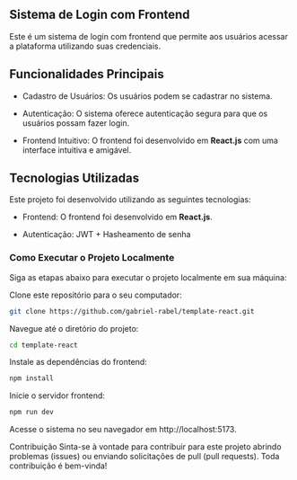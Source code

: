 
## Sistema de Login com Frontend
Este é um sistema de login com frontend que permite aos usuários acessar a plataforma utilizando suas credenciais. 

## Funcionalidades Principais
- Cadastro de Usuários: Os usuários podem se cadastrar no sistema.

- Autenticação: O sistema oferece autenticação segura para que os usuários possam fazer login.

- Frontend Intuitivo: O frontend foi desenvolvido em **React.js** com uma interface intuitiva e amigável.

## Tecnologias Utilizadas
Este projeto foi desenvolvido utilizando as seguintes tecnologias:

- Frontend: O frontend foi desenvolvido em **React.js**.

- Autenticação: JWT + Hasheamento de senha

### Como Executar o Projeto Localmente
Siga as etapas abaixo para executar o projeto localmente em sua máquina:

Clone este repositório para o seu computador:
```bash
git clone https://github.com/gabriel-rabel/template-react.git
```

Navegue até o diretório do projeto:
```bash
cd template-react
```

Instale as dependências do frontend:
```bash
npm install
```

Inicie o servidor frontend:
```bash
npm run dev
```

Acesse o sistema no seu navegador em http://localhost:5173.

Contribuição
Sinta-se à vontade para contribuir para este projeto abrindo problemas (issues) ou enviando solicitações de pull (pull requests). Toda contribuição é bem-vinda!

